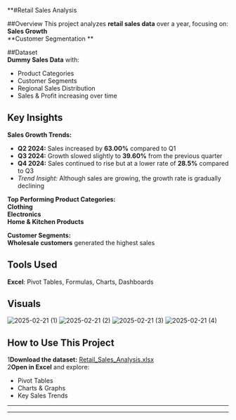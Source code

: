 **#Retail Sales Analysis  

##Overview 
This project analyzes **retail sales data** over a year, focusing on:  
**Sales Growth**   
**Customer Segmentation  **

##Dataset  
**Dummy Sales Data** with:  
- Product Categories  
- Customer Segments  
- Regional Sales Distribution  
- Sales & Profit increasing over time  

## **Key Insights**  
**Sales Growth Trends:**  
- **Q2 2024:** Sales increased by **63.00%** compared to Q1  
- **Q3 2024:** Growth slowed slightly to **39.60%** from the previous quarter  
- **Q4 2024:** Sales continued to rise but at a lower rate of **28.5%** compared to Q3  
- *Trend Insight:* Although sales are growing, the growth rate is gradually declining  

**Top Performing Product Categories:**  
 **Clothing**  
 **Electronics**  
 **Home & Kitchen Products**  

**Customer Segments:**  
**Wholesale customers** generated the highest sales  

## **Tools Used**   
**Excel**: Pivot Tables, Formulas, Charts, Dashboards  

## **Visuals**  
![2025-02-21 (1)](https://github.com/user-attachments/assets/62343c26-279b-426c-8b27-9950e86c2ef6)
![2025-02-21 (2)](https://github.com/user-attachments/assets/32f6c033-c22f-4df3-b1ef-1dda640ee914)
![2025-02-21 (3)](https://github.com/user-attachments/assets/61e27f8e-4fe4-479d-9c7e-b8030454e865)
![2025-02-21 (4)](https://github.com/user-attachments/assets/a4780a21-c920-41c1-b13e-dff239a86bdf)


## **How to Use This Project**  
1**Download the dataset:** [Retail_Sales_Analysis.xlsx](#)  
2**Open in Excel** and explore:  
   - Pivot Tables  
   - Charts & Graphs  
   - Key Sales Trends  

---
******
